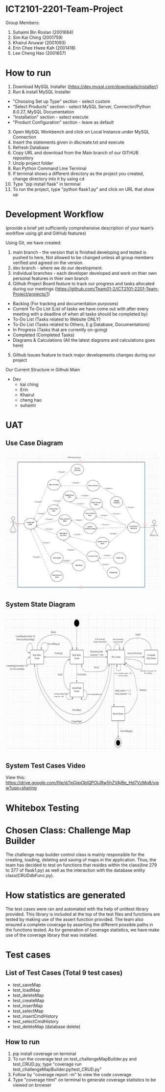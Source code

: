 # ICT2101-2201-Team-Project
Group Members: 

  1. Suhaimi Bin Roslan (2001684)
  2. Sim Kai Ching (2001759)
  3. Khairul Anuwar (2001093)
  4. Erin Chee Hwee Kah (2001418)
  5. Lee Cheng Hao (2001657)

# How to run
1. Download MySQL Installer (https://dev.mysql.com/downloads/installer/)
2. Run & install MySQL Installer
  - "Choosing Set up Type" section - select custom
  - “Select Products” section - select MySQL Server, Connector/Python 8.0.27, MySQL Documentation 
  - "Installation" section - select execute
  - "Product Configuration" section - leave as default
3. Open MySQL Workbench and click on Local Instance under MySQL Connection
4. Insert the statements given in dbcreate.txt and execute
5. Refresh Database
6. Copy URL and download from the Main branch of our GITHUB repository
7. Unzip project folder
8. Run Python Command Line Terminal
9. If terminal shows a different directory as the project you created, change directory into it by using cd <directory to project>
10. Type "pip install flask" in terminal
11. To run the project, type "python flask1.py" and click on URL that show up

# Development Workflow
(provide a brief yet sufficiently comprehensive description of your team’s workflow using git and GitHub features)

Using Git, we have created:
1) main branch - the version that is finished developing and tested is pushed to here, Not allowed to be changed unless all group members verified and agreed on the version.
2) dev branch - where we do our development.
3) individual branches - each developer developed and work on thier own personal features in thier own branch
4) Github Project Board feature to track our progress and tasks allocated during our meetings (https://github.com/Team01-2/ICT2101-2201-Team-Project/projects/1)
  - Backlog (For tracking and documentation purposes)
  - Current To-Do List (List of tasks we have come out with after every meeting with a deadline of when all tasks should be completed by)
  - To-Do List (Tasks related to Website ONLY)
  - To-Do List (Tasks related to Others, E.g Database, Documentations)
  - In Progress (Tasks that are currently on-going)
  - Completed (Completed Tasks)
  - Diagrams & Calculations (All the latest diagrams and calculations goes here)
5) Github Issues feature to track major developments changes during our project 
  
Our Current Structure in Github
Main
- Dev
  - kai ching
  - Erin
  - Khairul
  - cheng hao
  - suhaimi
  
# UAT 
## Use Case Diagram
<img src="https://github.com/Team01-2/ICT2101-2201-Team-Project/blob/main/wiki_images/UseCaseDiagram.png" width="700" height="450">

## System State Diagram
<img src="https://github.com/Team01-2/ICT2101-2201-Team-Project/blob/main/wiki_images/SystemStateDiagram.png" width="700" height="450">

## System Test Cases Video
View this: https://drive.google.com/file/d/1xGjjpOblQPOlJRw5hZVAjBe_Hd7VzMq8/view?usp=sharing
  
# Whitebox Testing
# Chosen Class: Challenge Map Builder
The challenge map builder control class is mainly responsible for the creating, loading, deleting and saving of maps in the application. Thus, the team has decided to test on functions that resides within the class(line 279 to 377 of flask1.py) as well as the interaction with the database entity class(CRUDdbFunc.py).
  
# How statistics are generated
The test cases were ran and automated with the help of unittest library provided. This library is included at the top of the test files and functions are tested by making use of the assert function provided. The team also ensured a complete coverage by asserting the different possible paths in the functions tested. As for generation of coverage statistics, we have make use of the coverage library that was installed.

# Test cases
 ## List of Test Cases (Total 9 test cases)
  - test_saveMap
  - test_loadMap
  - test_deleteMap
  - test_createMap
  - test_insertMap
  - test_selectMap
  - test_insertCmdHistory
  - test_selectCmdHistory
  - test_deleteMap (database delete)
  
 ## How to run
  1. pip install coverage on terminal
  2. To run the coverage test on test_challengeMapBuilder.py and test_CRUD.py, type "coverage run test_challengeMapBuilder.py/test_CRUD.py"
  3. Follow by "coverage report -m" to view the code coverage
  4. Type "coverage html" on terminal to generate coverage statistics to be viewed on browser

